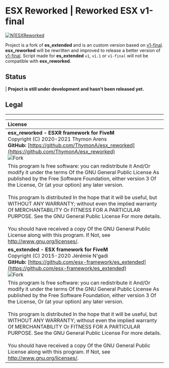 # ESX Reworked | Reworked ESX v1-final 

[![N|ESXReworked](https://i.imgur.com/JHJt60T.png)](https://github.com/ThymonA/esx_reworked)

Project is a fork of **es_extended** and is an custom version based on [v1-final](https://github.com/ThymonA/esx_reworked/releases/tag/v1-final). **esx_reworked** will be rewritten and improved to release a better version of [v1-final](https://github.com/ThymonA/esx_reworked/releases/tag/v1-final). Script made for **es_extended** `v1`, `v1.1` or `v1-final` will not be compatible with **esx_reworked**.

## Status
| **Project is still under development and hasn't been released yet.**

## Legal
---
**License** |
:-----------|
**esx_reworked - ESXR framework for FiveM**<br/>Copyright (C) 2020-2021 Thymon Arens<br/>**GitHub:** [https://github.com/ThymonA/esx_reworked](https://github.com/ThymonA/esx_reworked)<br/>![Fork](https://img.shields.io/badge/type-fork-orange) |
This program Is free software: you can redistribute it And/Or modify it under the terms Of the GNU General Public License As published by the Free Software Foundation, either version 3 Of the License, Or (at your option) any later version.<br/><br/>This program Is distributed In the hope that it will be useful, but WITHOUT ANY WARRANTY; without even the implied warranty Of MERCHANTABILITY Or FITNESS FOR A PARTICULAR PURPOSE. See the GNU General Public License For more details.<br/><br/>You should have received a copy Of the GNU General Public License along with this program. If Not, see http://www.gnu.org/licenses/. |
**es_extended - ESX framework for FiveM**<br/>Copyright (C) 2015-2020 Jérémie N'gadi<br/>**GitHub:** [https://github.com/esx-framework/es_extended](https://github.com/esx-framework/es_extended)<br/>![Fork](https://img.shields.io/badge/type-original-blue) |
This program Is free software: you can redistribute it And/Or modify it under the terms Of the GNU General Public License As published by the Free Software Foundation, either version 3 Of the License, Or (at your option) any later version.<br/><br/>This program Is distributed In the hope that it will be useful, but WITHOUT ANY WARRANTY; without even the implied warranty Of MERCHANTABILITY Or FITNESS FOR A PARTICULAR PURPOSE. See the GNU General Public License For more details.<br/><br/>You should have received a copy Of the GNU General Public License along with this program. If Not, see http://www.gnu.org/licenses/. |